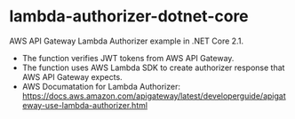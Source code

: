 # lambda-authorizer-dotnet-core

AWS API Gateway Lambda Authorizer example in .NET Core 2.1.

- The function verifies JWT tokens from AWS API Gateway.
- The function uses AWS Lambda SDK to create authorizer response that AWS API Gateway expects.
- AWS Documatation for Lambda Authorizer: https://docs.aws.amazon.com/apigateway/latest/developerguide/apigateway-use-lambda-authorizer.html